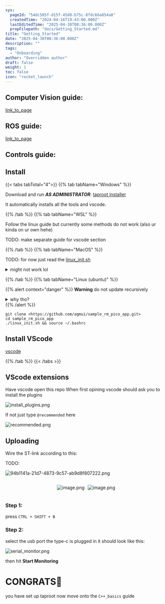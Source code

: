 ```yaml
---
sys:
  pageId: "54dc585f-d15f-45d0-b75c-8fdc66a854a8"
  createdTime: "2024-04-16T19:43:00.000Z"
  lastEditedTime: "2025-04-30T00:36:00.000Z"
  propFilepath: "docs/Getting_Started.md"
title: "Getting_Started"
date: "2025-04-30T00:36:00.000Z"
description: ""
tags:
  - "Onboarding"
author: "Overridden author"
draft: false
weight: 1
toc: false
icon: "rocket_launch"
---
```


## Computer Vision guide:

[link_to_page](86d45bc0-388b-4d26-8848-44f255f73d0e)

## ROS guide:

[link_to_page](3c76c1de-ec8f-46d6-8b0a-294005edc2d5)

## Controls guide:

## Install

{{< tabs tabTotal="4">}}
{{% tab tabName="Windows" %}}

Download and run _**AS ADMINISTRATOR**_: [taproot installer](https://github.com/Thornbots/TeachingFreshies/releases/tag/1.0)

It automatically installs all the tools and vscode.

{{% /tab %}}
{{% tab tabName="WSL" %}}

Follow the linux guide but currently some methods do not work (also ur kinda on ur own hehe)

TODO: make separate guide for vscode section

{{% /tab %}}
{{% tab tabName="MacOS" %}}

TODO: for now just read the [linux_init.sh](https://github.com/agmui/sample_rm_pico_app/blob/main/linux_init.sh)

<details>
<summary>might not work lol</summary>

`brew install libusb pkg-config`

Next install: [vscode](https://code.visualstudio.com/Download)

</details>

{{% /tab %}}
{{% tab tabName="Linux (ubuntu)" %}}

{{% alert context="danger" %}}
**Warning** do not update recursively
<details>
<summary>why tho?</summary>
There are some submodules that may go on for a while (like tinyusb) and I highly
recommend you don't need to get them.
If you want to see what submodules I update just look in `linux_init.sh`
</details>
{{% /alert %}}

```shell
git clone <https://github.com/agmui/sample_rm_pico_app.git>
cd sample_rm_pico_app
./linux_init.sh && source ~/.bashrc
```

## Install VScode

[vscode](https://code.visualstudio.com/Download)

{{% /tab %}}
{{< /tabs >}}

## VScode extensions

Have vscode open this repo
When first opining vscode should ask you to install the plugins

![install_plugins.png](https://prod-files-secure.s3.us-west-2.amazonaws.com/d518164a-d88e-44d1-a4ee-3adb3bd8bce0/89bd30f0-1825-4e77-867b-0a41ce370880/install_plugins.png?X-Amz-Algorithm=AWS4-HMAC-SHA256&X-Amz-Content-Sha256=UNSIGNED-PAYLOAD&X-Amz-Credential=ASIAZI2LB4665QL3A5IT%2F20250707%2Fus-west-2%2Fs3%2Faws4_request&X-Amz-Date=20250707T161048Z&X-Amz-Expires=3600&X-Amz-Security-Token=IQoJb3JpZ2luX2VjEG8aCXVzLXdlc3QtMiJIMEYCIQDV08v84Qio6vgIsWWKqLJ5%2FvGktZSFywq19C8eVvs7AQIhAIAEQTbr5Ts3LKwQ5B7cvbevAAavwJMIT0rzZU2aq7QAKv8DCHgQABoMNjM3NDIzMTgzODA1Igywz4lerprVsjdeJ6Uq3AOmLnmUhlmDzbzLLNbgE4jXOHZbIJRAOAlSVD5L0I5Vbp3nSdYxc6wjfuALayp1xwP2IdBTL%2Bba84Jp%2BXBO7uFtmNC9h%2F8aJ9%2FhSptXxh1U0nZHxlL1zuyAm5nQdyG2ya3x6oWqeplOijp0mMDKP95UwKhNBaZawEaDe5AmhhE2Rmia7N%2Fs4oA8Enfonwp0y%2FPqcnO1SwaPN1HmYOJxC6wLr6w6AI%2F6GtsjiuMkACPv5kD6VUBNpOgVTQ%2B1%2B8K0uBRVEoKEG3hax%2Bx6ApeMZGpGVrkd6AzVoG4YuaUDgB68BC3B5Fnr6yZCLIj%2BCAauKXP9fdAVKKSPKrMFgo9ZgDyYc8sTnMZZ%2Ba0BtGjeXpZ%2BCrH%2Fs5DDXaEbZTDXNGXYt4zwbQ20VsbDTMLbLsZYD7R6jorfq%2FsBa%2Fjmyhyl01Z1iItzLnxU8EArXg3g9Sj3xUDJ5vlOtelSpUkjzsgPbElf6K1PY0JTFt9mTvj9A6jScOnipePq2KaY4mNQFqysdlCi%2F9yea1PVzWb9q6nMeZYBSK6IZLVK%2B6xvMLrMwC72YRppvHuooq3WqQzGAcQNlixtpGqyi5ZVbZxyoyaNXrf%2FJzbzkazeb1Fo3S%2Fb3P82VPaWxSA2bppCRFz77DC3ua%2FDBjqkAWHIrz0pvJRL8aCquZ%2BF3T%2FVzw2hY50%2BC4o7YZK9ZFnN6kLA6XixAsEzBUNyllUZPy7NN7WUVVxFqZ4kT%2FyhHNQgKEihKfiVgnXtxE7SC%2BBp8ykKbiBRHN5y%2BdTMSa0rYvV%2F96e72xJjGgxgocCDMHaOsGAMWCU%2BlC9%2BGgKm%2BIy76pBDg8DQjRKMfVXZVhO0NMD42IbsMYSqTlI9dzZO4mUQ%2BCwP&X-Amz-Signature=0ab4406dc5fa01255b3029a797873829cf9f90decb5a48f2c1ce0db6a57311bd&X-Amz-SignedHeaders=host&x-amz-checksum-mode=ENABLED&x-id=GetObject)

If not just type `@recommended` here  

![recommended.png](https://prod-files-secure.s3.us-west-2.amazonaws.com/d518164a-d88e-44d1-a4ee-3adb3bd8bce0/61e661e9-5d85-4dfc-be0d-8d2097a5e793/recommended.png?X-Amz-Algorithm=AWS4-HMAC-SHA256&X-Amz-Content-Sha256=UNSIGNED-PAYLOAD&X-Amz-Credential=ASIAZI2LB4665QL3A5IT%2F20250707%2Fus-west-2%2Fs3%2Faws4_request&X-Amz-Date=20250707T161048Z&X-Amz-Expires=3600&X-Amz-Security-Token=IQoJb3JpZ2luX2VjEG8aCXVzLXdlc3QtMiJIMEYCIQDV08v84Qio6vgIsWWKqLJ5%2FvGktZSFywq19C8eVvs7AQIhAIAEQTbr5Ts3LKwQ5B7cvbevAAavwJMIT0rzZU2aq7QAKv8DCHgQABoMNjM3NDIzMTgzODA1Igywz4lerprVsjdeJ6Uq3AOmLnmUhlmDzbzLLNbgE4jXOHZbIJRAOAlSVD5L0I5Vbp3nSdYxc6wjfuALayp1xwP2IdBTL%2Bba84Jp%2BXBO7uFtmNC9h%2F8aJ9%2FhSptXxh1U0nZHxlL1zuyAm5nQdyG2ya3x6oWqeplOijp0mMDKP95UwKhNBaZawEaDe5AmhhE2Rmia7N%2Fs4oA8Enfonwp0y%2FPqcnO1SwaPN1HmYOJxC6wLr6w6AI%2F6GtsjiuMkACPv5kD6VUBNpOgVTQ%2B1%2B8K0uBRVEoKEG3hax%2Bx6ApeMZGpGVrkd6AzVoG4YuaUDgB68BC3B5Fnr6yZCLIj%2BCAauKXP9fdAVKKSPKrMFgo9ZgDyYc8sTnMZZ%2Ba0BtGjeXpZ%2BCrH%2Fs5DDXaEbZTDXNGXYt4zwbQ20VsbDTMLbLsZYD7R6jorfq%2FsBa%2Fjmyhyl01Z1iItzLnxU8EArXg3g9Sj3xUDJ5vlOtelSpUkjzsgPbElf6K1PY0JTFt9mTvj9A6jScOnipePq2KaY4mNQFqysdlCi%2F9yea1PVzWb9q6nMeZYBSK6IZLVK%2B6xvMLrMwC72YRppvHuooq3WqQzGAcQNlixtpGqyi5ZVbZxyoyaNXrf%2FJzbzkazeb1Fo3S%2Fb3P82VPaWxSA2bppCRFz77DC3ua%2FDBjqkAWHIrz0pvJRL8aCquZ%2BF3T%2FVzw2hY50%2BC4o7YZK9ZFnN6kLA6XixAsEzBUNyllUZPy7NN7WUVVxFqZ4kT%2FyhHNQgKEihKfiVgnXtxE7SC%2BBp8ykKbiBRHN5y%2BdTMSa0rYvV%2F96e72xJjGgxgocCDMHaOsGAMWCU%2BlC9%2BGgKm%2BIy76pBDg8DQjRKMfVXZVhO0NMD42IbsMYSqTlI9dzZO4mUQ%2BCwP&X-Amz-Signature=9de9269ecd69161ad56035e4006568bedb4e3c25e1e4d6b8bb27a30bc6802a7a&X-Amz-SignedHeaders=host&x-amz-checksum-mode=ENABLED&x-id=GetObject)

## Uploading

Wire the ST-link according to this:

TODO:

![94b1141a-21d7-4873-9c57-ab9d8f807222.png](https://prod-files-secure.s3.us-west-2.amazonaws.com/d518164a-d88e-44d1-a4ee-3adb3bd8bce0/e5fad17d-ab82-4300-9f4c-505ab4b1202c/94b1141a-21d7-4873-9c57-ab9d8f807222.png?X-Amz-Algorithm=AWS4-HMAC-SHA256&X-Amz-Content-Sha256=UNSIGNED-PAYLOAD&X-Amz-Credential=ASIAZI2LB4665QL3A5IT%2F20250707%2Fus-west-2%2Fs3%2Faws4_request&X-Amz-Date=20250707T161048Z&X-Amz-Expires=3600&X-Amz-Security-Token=IQoJb3JpZ2luX2VjEG8aCXVzLXdlc3QtMiJIMEYCIQDV08v84Qio6vgIsWWKqLJ5%2FvGktZSFywq19C8eVvs7AQIhAIAEQTbr5Ts3LKwQ5B7cvbevAAavwJMIT0rzZU2aq7QAKv8DCHgQABoMNjM3NDIzMTgzODA1Igywz4lerprVsjdeJ6Uq3AOmLnmUhlmDzbzLLNbgE4jXOHZbIJRAOAlSVD5L0I5Vbp3nSdYxc6wjfuALayp1xwP2IdBTL%2Bba84Jp%2BXBO7uFtmNC9h%2F8aJ9%2FhSptXxh1U0nZHxlL1zuyAm5nQdyG2ya3x6oWqeplOijp0mMDKP95UwKhNBaZawEaDe5AmhhE2Rmia7N%2Fs4oA8Enfonwp0y%2FPqcnO1SwaPN1HmYOJxC6wLr6w6AI%2F6GtsjiuMkACPv5kD6VUBNpOgVTQ%2B1%2B8K0uBRVEoKEG3hax%2Bx6ApeMZGpGVrkd6AzVoG4YuaUDgB68BC3B5Fnr6yZCLIj%2BCAauKXP9fdAVKKSPKrMFgo9ZgDyYc8sTnMZZ%2Ba0BtGjeXpZ%2BCrH%2Fs5DDXaEbZTDXNGXYt4zwbQ20VsbDTMLbLsZYD7R6jorfq%2FsBa%2Fjmyhyl01Z1iItzLnxU8EArXg3g9Sj3xUDJ5vlOtelSpUkjzsgPbElf6K1PY0JTFt9mTvj9A6jScOnipePq2KaY4mNQFqysdlCi%2F9yea1PVzWb9q6nMeZYBSK6IZLVK%2B6xvMLrMwC72YRppvHuooq3WqQzGAcQNlixtpGqyi5ZVbZxyoyaNXrf%2FJzbzkazeb1Fo3S%2Fb3P82VPaWxSA2bppCRFz77DC3ua%2FDBjqkAWHIrz0pvJRL8aCquZ%2BF3T%2FVzw2hY50%2BC4o7YZK9ZFnN6kLA6XixAsEzBUNyllUZPy7NN7WUVVxFqZ4kT%2FyhHNQgKEihKfiVgnXtxE7SC%2BBp8ykKbiBRHN5y%2BdTMSa0rYvV%2F96e72xJjGgxgocCDMHaOsGAMWCU%2BlC9%2BGgKm%2BIy76pBDg8DQjRKMfVXZVhO0NMD42IbsMYSqTlI9dzZO4mUQ%2BCwP&X-Amz-Signature=71d1f7d2d143e4b667592d0feb2c43878a0da341d74bb8ccd9c48c2eb8dc79e6&X-Amz-SignedHeaders=host&x-amz-checksum-mode=ENABLED&x-id=GetObject)

<div style="display: flex;flex-direction: row; column-gap:10px; max-width: 630px;justify-content: center;">
<div>

![image.png](https://prod-files-secure.s3.us-west-2.amazonaws.com/d518164a-d88e-44d1-a4ee-3adb3bd8bce0/210ecb78-1116-4d7b-b9b7-2292f66fa2c2/image.png?X-Amz-Algorithm=AWS4-HMAC-SHA256&X-Amz-Content-Sha256=UNSIGNED-PAYLOAD&X-Amz-Credential=ASIAZI2LB466VLQJAJZV%2F20250707%2Fus-west-2%2Fs3%2Faws4_request&X-Amz-Date=20250707T161051Z&X-Amz-Expires=3600&X-Amz-Security-Token=IQoJb3JpZ2luX2VjEG8aCXVzLXdlc3QtMiJGMEQCIDCZfr6QlB%2FmLv7hQzaYrPOpgbO%2FiQRaMVKJEWDrMhXaAiBd2VLYQO1H71F8SxRuUR7CzmkHNvNa6syzf%2B3ljoVpEyr%2FAwh4EAAaDDYzNzQyMzE4MzgwNSIMXQwYdh5BslleaVZxKtwDpMO%2BJ6pLHwkeCaekdyh0nIox0leF4%2BifyvRn71tst1KcfAgpBDsnlJzWudA5KWXSn2bui1wjPONJPPbE7fBAZ97XRaMyFiW3653lz129HmNjQYHvZl8FRyE5cExD87mTp9eCEFJVbky%2F87y4Ir%2BCKtxyVRp4yzQwc5E%2B8wyLhot56%2Fjbd8KzLtBkEDkwyBa2vN94MXWMhEPc6%2FjEhywj2Luf%2B6QbH%2Ft3XXOuT9KnYEkVZG%2F9OXL3nWtv6yGQGMflHpO%2BSYX7uvcDc%2Bc%2BDM%2FxDkbOMdSeqrZrn2BSAdwzxx58U5kOJQdrxe8MpYFYhTOM4irH4%2BZNIzDMfNlnQz6XtZ7Ce3TIxYKOO%2FVQM%2BvMDPOMVEGHmMS81RkT0gKxj7xsJCPk4xFp4EhTtpBEr8UMFxQ8%2FC0HcjNrcq03g%2FCp9VSwjSOj1poXb9YUMdphKVKMRwRKEvrL7GPszBCSHv5OcVC7H1%2FpNT%2BYHLwIJhvdIoIKgR%2F3ORvJeyYfh0bJ%2FRg54SB2KQNIWdPEhMW2pnyP5fH0%2FgRTanbbzpU9%2BE%2BZxgBt6uGkpk1SKf9jQ%2FGVEd6jOhFfdh9gD3iAqACtHcZZprb1WPJpzf4gyij6E3HGuMLJHuvf%2FGbQhJRaXPowwrivwwY6pgG4aNclVtO%2Bd5kk5%2BXlYrGaAuyCPAcqxzf37lLiE1VXcDM3MFxit2yzrA4N%2FUpKMu%2FnT%2BdwCRL0l3%2BKZ0%2B3vK1fGs%2B8lo9U%2BQ9ABdVuqvTuEEyn6H%2F%2FA9c6cl3T90j1XRJ%2B02jQTwfM7sAaxBLkLqn78kprXGnEiZ9etg7PHdZpVr5JAaVRrDvQBUgQZbqblqMuqtcsIpYCaRSm5GFRG8vyu3sw97u1&X-Amz-Signature=bd564fd97979a104cd3bf60da0cab9014fe2d78fafc43dec2aef3b4bfe75657d&X-Amz-SignedHeaders=host&x-amz-checksum-mode=ENABLED&x-id=GetObject)

</div>
<div>

![image.png](https://prod-files-secure.s3.us-west-2.amazonaws.com/d518164a-d88e-44d1-a4ee-3adb3bd8bce0/33a0fd0f-8ca6-4a86-8e09-26e95ded1fff/image.png?X-Amz-Algorithm=AWS4-HMAC-SHA256&X-Amz-Content-Sha256=UNSIGNED-PAYLOAD&X-Amz-Credential=ASIAZI2LB466ZSLZHRVM%2F20250707%2Fus-west-2%2Fs3%2Faws4_request&X-Amz-Date=20250707T161051Z&X-Amz-Expires=3600&X-Amz-Security-Token=IQoJb3JpZ2luX2VjEG8aCXVzLXdlc3QtMiJHMEUCID6NcYrC4qpTgkJCjymUtlPKrAshJ9wD2BhH2la9eKglAiEA%2FXUDYlYpYtCzJb27kyx1Sfu8siskBNeg90HS1Qsrnmoq%2FwMIeBAAGgw2Mzc0MjMxODM4MDUiDCSjs5BtkuyuGsXfhircAyKq8kSzKGqN59sRuKfcdQ28P9Y1IGl7mMip2UIGPiwKS00Pxnc4%2Bs6GRTBZfDOIRwXq%2BHCf4iENngg9rgzeApLKOZN1SgeIa5pgsaI5wFcTzHQ67Bg%2FOUkBAYNy17yTiq4DwIoVlARwnuH5UlqB7GFDc120wsXsGeXq68ogSOCP003N%2Bd5ECGkl4NqG%2FI%2FyhbcoVoDFuTF5gPL9SzcMZj0bqvzSwgETx1cbH8UwZ0iv%2B9Hl650q3UIqajp7qg9eSDyLA72kpWGWAhV7rTzI4YvGxfzV1mX2p%2BIP6udoPDIo5bl79qDSoM%2BELhwuBLq%2BCeeTbC%2Feerq6zqoAQrx3qgUq9FXXg53xa6nxYLgKZ2ENFcW6L1XP3xrnjWNBL%2BKyaRqPpGieS53EPKu0wtAab20%2BpY6%2BrTUxW3%2FH99JemIaOHuR1FOKKEy2y3NNyB6TUl4ld1wXDq9nvFchtKwes4LqObLd2NhCXAlWBCizjdB%2FASvh3VAmY1yx3EwgB6QUgla0WTRmE3e1TRqb%2BU3U0JoCPaOu%2FUkedbhMLEFjSvCU3kAA6xXs6%2BQQ0OEMl1BvOljcEmO5fp8dlAFyBf%2F6pna1meomc%2FD2rT95%2FV9R6zOYzcOrcDCe4qww11rL2MN%2B4r8MGOqUBD44xb6BfaENS2jDbqEz5VHEIX68%2BZ7i7cks38UWZnvnjEeDhHBO4PvHXL1i4YUL04bOwrdC5BuWAk2%2BYFFVLgOU9SDi0DBTtYjF8FGuKAa5YkBXpK8i4qbccBdGqyk0oLg62V6rxW5M4xGS8XYsl5EAjHTCcd4InrnhH7%2F6MEY1BmQSdvDKkT5sBqV6yuk7SAG4rYq3%2FhaV0%2F62gq3n98mWBZ%2FK8&X-Amz-Signature=5fab6a91ad7c29ce8073687a37c75b17d9aeb5f230d5732dbf548e65ec0cca3a&X-Amz-SignedHeaders=host&x-amz-checksum-mode=ENABLED&x-id=GetObject)

</div>
</div>

### Step 1:

press `CTRL + SHIFT + B`

### Step 2:

select the usb port the type-c is plugged in it should look like this:

![serial_monitor.png](https://prod-files-secure.s3.us-west-2.amazonaws.com/d518164a-d88e-44d1-a4ee-3adb3bd8bce0/f03f4774-05d4-4393-b6a0-d5efb6d315ab/serial_monitor.png?X-Amz-Algorithm=AWS4-HMAC-SHA256&X-Amz-Content-Sha256=UNSIGNED-PAYLOAD&X-Amz-Credential=ASIAZI2LB4665QL3A5IT%2F20250707%2Fus-west-2%2Fs3%2Faws4_request&X-Amz-Date=20250707T161048Z&X-Amz-Expires=3600&X-Amz-Security-Token=IQoJb3JpZ2luX2VjEG8aCXVzLXdlc3QtMiJIMEYCIQDV08v84Qio6vgIsWWKqLJ5%2FvGktZSFywq19C8eVvs7AQIhAIAEQTbr5Ts3LKwQ5B7cvbevAAavwJMIT0rzZU2aq7QAKv8DCHgQABoMNjM3NDIzMTgzODA1Igywz4lerprVsjdeJ6Uq3AOmLnmUhlmDzbzLLNbgE4jXOHZbIJRAOAlSVD5L0I5Vbp3nSdYxc6wjfuALayp1xwP2IdBTL%2Bba84Jp%2BXBO7uFtmNC9h%2F8aJ9%2FhSptXxh1U0nZHxlL1zuyAm5nQdyG2ya3x6oWqeplOijp0mMDKP95UwKhNBaZawEaDe5AmhhE2Rmia7N%2Fs4oA8Enfonwp0y%2FPqcnO1SwaPN1HmYOJxC6wLr6w6AI%2F6GtsjiuMkACPv5kD6VUBNpOgVTQ%2B1%2B8K0uBRVEoKEG3hax%2Bx6ApeMZGpGVrkd6AzVoG4YuaUDgB68BC3B5Fnr6yZCLIj%2BCAauKXP9fdAVKKSPKrMFgo9ZgDyYc8sTnMZZ%2Ba0BtGjeXpZ%2BCrH%2Fs5DDXaEbZTDXNGXYt4zwbQ20VsbDTMLbLsZYD7R6jorfq%2FsBa%2Fjmyhyl01Z1iItzLnxU8EArXg3g9Sj3xUDJ5vlOtelSpUkjzsgPbElf6K1PY0JTFt9mTvj9A6jScOnipePq2KaY4mNQFqysdlCi%2F9yea1PVzWb9q6nMeZYBSK6IZLVK%2B6xvMLrMwC72YRppvHuooq3WqQzGAcQNlixtpGqyi5ZVbZxyoyaNXrf%2FJzbzkazeb1Fo3S%2Fb3P82VPaWxSA2bppCRFz77DC3ua%2FDBjqkAWHIrz0pvJRL8aCquZ%2BF3T%2FVzw2hY50%2BC4o7YZK9ZFnN6kLA6XixAsEzBUNyllUZPy7NN7WUVVxFqZ4kT%2FyhHNQgKEihKfiVgnXtxE7SC%2BBp8ykKbiBRHN5y%2BdTMSa0rYvV%2F96e72xJjGgxgocCDMHaOsGAMWCU%2BlC9%2BGgKm%2BIy76pBDg8DQjRKMfVXZVhO0NMD42IbsMYSqTlI9dzZO4mUQ%2BCwP&X-Amz-Signature=9ed7ec6a8dc1915049ed62fa1ab20670c41c3a820f2a4c6dbd28be0bb0e15df3&X-Amz-SignedHeaders=host&x-amz-checksum-mode=ENABLED&x-id=GetObject)

then hit **Start Monitoring**

# CONGRATS🎉

you have set up taproot now move onto the `C++_basics` guide
